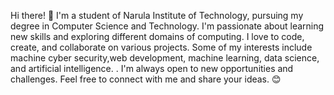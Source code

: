 Hi there! 👋 I'm a student of Narula Institute of Technology, pursuing my degree in Computer Science and Technology. I'm passionate about learning new skills and exploring different domains of computing. I love to code, create, and collaborate on various projects. Some of my interests include machine cyber security,web development, machine learning, data science, and artificial intelligence. . I'm always open to new opportunities and challenges. Feel free to connect with me and share your ideas. 😊
